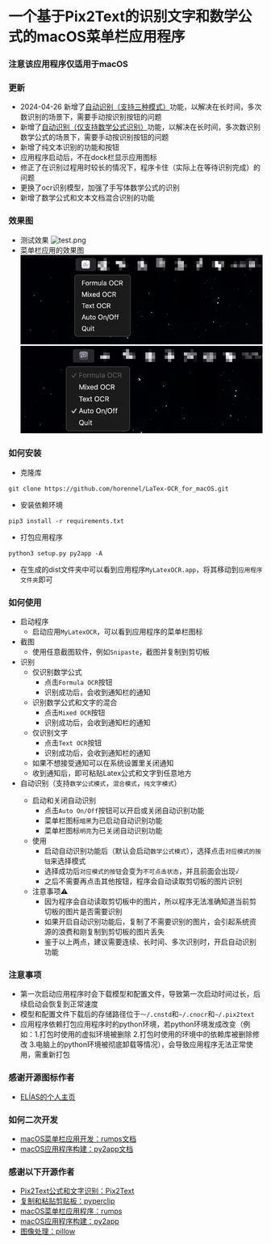 # 一个基于Pix2Text的识别文字和数学公式的macOS菜单栏应用程序

### 注意该应用程序仅适用于macOS

### 更新

- 2024-04-26 新增了[自动识别（支持三种模式）](#auto-ocr)功能，以解决在长时间，多次数识别的场景下，需要手动按识别按钮的问题
- 新增了[自动识别（仅支持数学公式识别）](#auto-ocr)功能，以解决在长时间，多次数识别数学公式的场景下，需要手动按识别按钮的问题
- 新增了纯文本识别的功能和按钮
- 应用程序启动后，不在dock栏显示应用图标
- 修正了在识别过程用时较长的情况下，程序卡住（实际上在等待识别完成）的问题
- 更换了ocr识别模型，加强了手写体数学公式的识别
- 新增了数学公式和文本文档混合识别的功能

### 效果图

- 测试效果
  ![test.png](assets%2Ftest.png)
- 菜单栏应用的效果图
  ![menu_bar_style_auto_off.png](assets%2Fmenu_bar_style_auto_off.png)
  ![menu_bar_style_auto_on.png](assets%2Fmenu_bar_style_auto_on.png)

### 如何安装

- 克隆库

```angular2html
git clone https://github.com/horennel/LaTex-OCR_for_macOS.git
```

- 安装依赖环境

```angular2html
pip3 install -r requirements.txt
```

- 打包应用程序

```angular2html
python3 setup.py py2app -A
```

- 在生成的dist文件夹中可以看到应用程序`MyLatexOCR.app`，将其移动到`应用程序文件夹`即可

### 如何使用

- 启动程序
    - 启动应用`MyLatexOCR`，可以看到应用程序的菜单栏图标
- 截图
    - 使用任意截图软件，例如`Snipaste`，截图并复制到剪切板
- 识别
    - 仅识别数学公式
        - 点击`Formula OCR`按钮
        - 识别成功后，会收到通知栏的通知
    - 识别数学公式和文字的混合
        - 点击`Mixed OCR`按钮
        - 识别成功后，会收到通知栏的通知
    - 仅识别文字
        - 点击`Text OCR`按钮
        - 识别成功后，会收到通知栏的通知
    - 如果不想接受通知可以在系统设置里关闭通知
    - 收到通知后，即可粘贴Latex公式和文字到任意地方
- <span id="auto-ocr">自动识别（支持`数学公式模式`，`混合模式`，`纯文字模式`）
    - 启动和关闭自动识别
        - 点击`Auto On/Off`按钮可以开启或关闭自动识别功能
        - 菜单栏图标`暗黑`为已启动自动识别功能
        - 菜单栏图标`明亮`为已关闭自动识别功能
    - 使用
        - 启动自动识别功能后（默认会启动`数学公式模式`），选择点击`对应模式的按钮`来选择模式
        - 选择成功后`对应模式的按钮`会变为`不可点击状态`，并且前面会出现`√`
        - 之后不需要再点击其他按钮，程序会自动读取剪切板的图片识别
    - 注意事项⚠️
        - 因为程序会自动读取剪切板中的图片，所以程序无法准确知道当前剪切板的图片是否需要识别
        - 如果开启自动识别功能后，复制了不需要识别的图片，会引起系统资源的浪费和刚复制到剪切板的图片丢失
        - 鉴于以上两点，建议需要连续、长时间、多次识别时，开启自动识别功能

### 注意事项

- 第一次启动应用程序时会下载模型和配置文件，导致第一次启动时间过长，后续启动会恢复到正常速度
- 模型和配置文件下载后的存储路径位于`～/.cnstd`和`~/.cnocr`和`~/.pix2text`
- 应用程序依赖打包应用程序时的python环境，若python环境发成改变（例如：1.打包时使用的虚拟环境被删除 2.打包时使用的环境中的依赖库被删除修改
  3.电脑上的python环境被彻底卸载等情况），会导致应用程序无法正常使用，需重新打包

### 感谢开源图标作者

- [ELÍAS的个人主页](https://eliasruiz.com/)

### 如何二次开发

- [macOS菜单栏应用开发：rumps文档](https://rumps.readthedocs.org)
- [macOS应用程序构建：py2app文档](https://py2app.readthedocs.io)

### 感谢以下开源作者

- [Pix2Text公式和文字识别：Pix2Text](https://github.com/breezedeus/Pix2Text)
- [复制和粘贴剪贴板：pyperclip](https://github.com/asweigart/pyperclip)
- [macOS菜单栏应用程序：rumps](https://github.com/jaredks/rumps)
- [macOS应用程序构建：py2app](https://github.com/ronaldoussoren/py2app)
- [图像处理：pillow](https://github.com/python-pillow/Pillow)